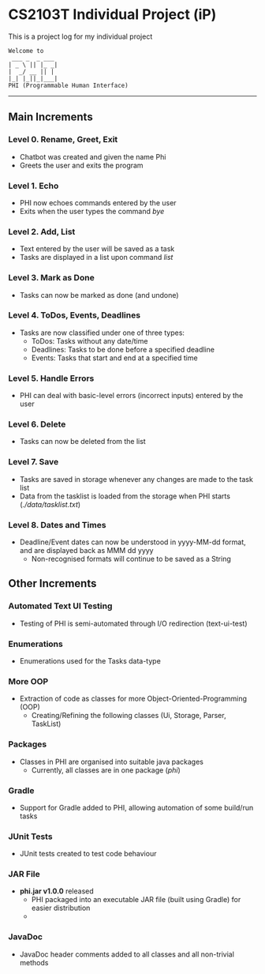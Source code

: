 # CS2103T Individual Project (iP)

This is a project log for my individual project
   ```
   Welcome to
    ___ _  _ ___
   | _ \ || |_ _|
   |  _/ __ || | 
   |_| |_||_|___|
   PHI (Programmable Human Interface)
   ```
---
## Main Increments

### Level 0. Rename, Greet, Exit
- Chatbot was created and given the name Phi
- Greets the user and exits the program

### Level 1. Echo
- PHI now echoes commands entered by the user
- Exits when the user types the command _bye_

### Level 2. Add, List
- Text entered by the user will be saved as a task
- Tasks are displayed in a list upon command _list_

### Level 3. Mark as Done
- Tasks can now be marked as done (and undone)

### Level 4. ToDos, Events, Deadlines
- Tasks are now classified under one of three types:
  - ToDos: Tasks without any date/time
  - Deadlines: Tasks to be done before a specified deadline
  - Events: Tasks that start and end at a specified time
  
### Level 5. Handle Errors
- PHI can deal with basic-level errors (incorrect inputs) entered by the user

### Level 6. Delete
- Tasks can now be deleted from the list

### Level 7. Save
- Tasks are saved in storage whenever any changes are made to the task list
- Data from the tasklist is loaded from the storage when PHI starts (_./data/tasklist.txt_)

### Level 8. Dates and Times
- Deadline/Event dates can now be understood in yyyy-MM-dd format, and are displayed back as MMM dd yyyy
  - Non-recognised formats will continue to be saved as a String

## Other Increments

### Automated Text UI Testing
- Testing of PHI is semi-automated through I/O redirection (text-ui-test)

### Enumerations
- Enumerations used for the Tasks data-type

### More OOP
- Extraction of code as classes for more Object-Oriented-Programming (OOP)
  - Creating/Refining the following classes (Ui, Storage, Parser, TaskList)

### Packages
- Classes in PHI are organised into suitable java packages
  - Currently, all classes are in one package (_phi_)
  
### Gradle
- Support for Gradle added to PHI, allowing automation of some build/run tasks

### JUnit Tests
- JUnit tests created to test code behaviour

### JAR File
- **phi.jar v1.0.0** released
  - PHI packaged into an executable JAR file (built using Gradle) for easier distribution
  - 
### JavaDoc
- JavaDoc header comments added to all classes and all non-trivial methods















